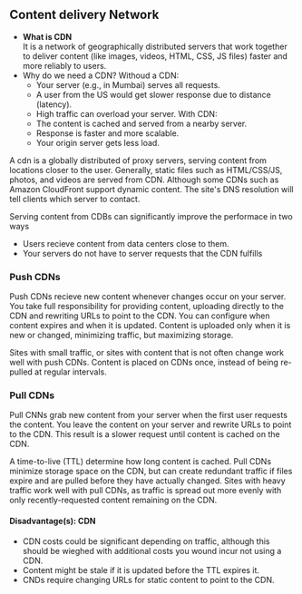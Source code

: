 ## Content delivery Network
- **What is CDN**  
It is a network of geographically distributed servers that work together to deliver content (like images, videos, HTML, CSS, JS files) faster and more reliably to users.
- Why do we need a CDN?
  Withoud a CDN:
  - Your server (e.g., in Mumbai) serves all requests.
  - A user from the US would get slower response due to distance (latency).
  - High traffic can overload your server.
  With CDN:
  - The content is cached and served from a nearby server.
  - Response is faster and more scalable.
  - Your origin server gets less load.

A cdn is a globally distributed of proxy servers, serving content from locations closer to the user. Generally, static files such as HTML/CSS/JS, photos, and videos are served from CDN. Although some CDNs such as Amazon CloudFront support dynamic content. The site's DNS resolution will tell clients which server to contact.  

Serving content from CDBs can significantly improve the performace in two ways
- Users recieve content from data centers close to them.
- Your servers do not have to server requests that the CDN fulfills

### Push CDNs
Push CDNs recieve new content whenever changes occur on your server. You take full responsibility for providing content, 
uploading directly to the CDN and rewriting URLs to point to the CDN. You can configure when content expires and when it is updated. Content is uploaded only when it is 
new or changed, minimizing traffic, but maximizing storage.  

Sites with small traffic, or sites with content that is not often change work well with push CDNs. 
Content is placed on CDNs once, instead of being re-pulled at regular intervals.  

### Pull CDNs
Pull CNNs grab new content from your server when the first user requests the content. You leave the content on your server and rewrite URLs to point to the CDN. 
This result is a slower request until content is cached on the CDN.  

A time-to-live (TTL) determine how long content is cached. Pull CDNs minimize storage space on the CDN, but can create redundant traffic if 
files expire and are pulled before they have actually changed. 
Sites with heavy traffic work well with pull CDNs, as traffic is spread out more evenly with only recently-requested content remaining on the CDN.  

#### Disadvantage(s): CDN
- CDN costs could be significant depending on traffic, although this should be wieghed with additional costs you wound incur not using a CDN.
- Content might be stale if it is updated before the TTL expires it.
- CNDs require changing URLs for static content to point to the CDN.
